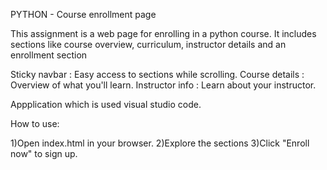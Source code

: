 PYTHON - Course enrollment page

This assignment is a web page for enrolling in a python course. It includes sections like course overview, curriculum, instructor details and an enrollment section

Sticky navbar    : Easy access to sections while scrolling.
Course details   : Overview of what you'll learn.
Instructor info  : Learn about your instructor.

Appplication which is used visual studio code.


How to use:

1)Open index.html in your browser.
2)Explore the sections
3)Click "Enroll now" to sign up.









